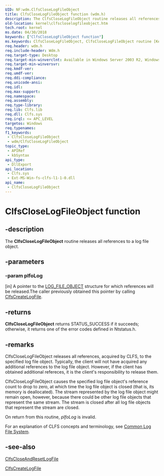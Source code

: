 ```yaml
---
UID: NF:wdm.ClfsCloseLogFileObject
title: ClfsCloseLogFileObject function (wdm.h)
description: The ClfsCloseLogFileObject routine releases all references to a log file object.
old-location: kernel\clfscloselogfileobject.htm
tech.root: kernel
ms.date: 04/30/2018
keywords: ["ClfsCloseLogFileObject function"]
ms.keywords: ClfsCloseLogFileObject, ClfsCloseLogFileObject routine [Kernel-Mode Driver Architecture], Clfs_836288b2-fd9b-4855-acfd-ad12d7e25b19.xml, kernel.clfscloselogfileobject, wdm/ClfsCloseLogFileObject
req.header: wdm.h
req.include-header: Wdm.h
req.target-type: Desktop
req.target-min-winverclnt: Available in Windows Server 2003 R2, Windows Vista, and later versions of Windows.
req.target-min-winversvr: 
req.kmdf-ver: 
req.umdf-ver: 
req.ddi-compliance: 
req.unicode-ansi: 
req.idl: 
req.max-support: 
req.namespace: 
req.assembly: 
req.type-library: 
req.lib: Clfs.lib
req.dll: Clfs.sys
req.irql: <= APC_LEVEL
targetos: Windows
req.typenames: 
f1_keywords:
 - ClfsCloseLogFileObject
 - wdm/ClfsCloseLogFileObject
topic_type:
 - APIRef
 - kbSyntax
api_type:
 - DllExport
api_location:
 - Clfs.sys
 - Ext-MS-Win-fs-clfs-l1-1-0.dll
api_name:
 - ClfsCloseLogFileObject
---
```


# ClfsCloseLogFileObject function


## -description

The <b>ClfsCloseLogFileObject</b> routine releases all references to a log file object.

## -parameters

### -param plfoLog 

[in]
A pointer to the <a href="/windows-hardware/drivers/ddi/wdm/ns-wdm-_file_object">LOG_FILE_OBJECT</a> structure for which references will be released.The caller previously obtained this pointer by calling <a href="/windows-hardware/drivers/ddi/wdm/nf-wdm-clfscreatelogfile">ClfsCreateLogFile</a>.

## -returns

<b>ClfsCloseLogFileObject</b> returns STATUS_SUCCESS if it succeeds; otherwise, it returns one of the error codes defined in Ntstatus.h.

## -remarks

ClfsCloseLogFileObject releases all references, acquired by CLFS, to the specified log file object. Typically, the client will not have acquired any additional references to the log file object. However, if the client has obtained additional refereces, it is the client's responsibility to release them.

ClfsCloseLogFileObject causes the specified log file object's reference count to drop to zero, at which time the log file object is closed (that is, its memory is deallocated). The stream represented by the log file object might remain open, however, because there could be other log file objects that represent the same stream. The stream is closed after all log file objects that represent the stream are closed.

On return from this routine, <i>plfoLog</i> is invalid.

For an explanation of CLFS concepts and terminology, see <a href="/windows-hardware/drivers/kernel/using-common-log-file-system">Common Log File System</a>.

## -see-also

<a href="/windows-hardware/drivers/ddi/wdm/nf-wdm-clfscloseandresetlogfile">ClfsCloseAndResetLogFile</a>



<a href="/windows-hardware/drivers/ddi/wdm/nf-wdm-clfscreatelogfile">ClfsCreateLogFile</a>

